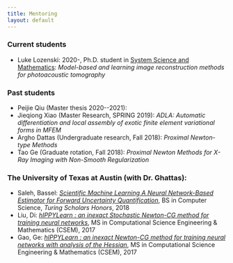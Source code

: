```yaml
---
title: Mentoring 
layout: default
---
```


### Current students
- Luke Lozenski: 2020-, Ph.D. student in [System Science and Mathematics](https://ese.wustl.edu/academics/graduate-programs/doctoral/PhD-in-Systems-Science-Mathematics.html): *Model-based and learning image reconstruction methods for photoacoustic tomography*

### Past students
- Peijie Qiu (Master thesis 2020--2021): 
- Jieqiong Xiao (Master Research, SPRING 2019): *ADLA: Automatic differentiation and local assembly of exotic finite element variational forms in MFEM*
- Argho Dattas (Undergraduate research, Fall 2018):  *Proximal Newton-type Methods*
- Tao Ge (Graduate rotation, Fall 2018): *Proximal Newton Methods for X-Ray Imaging with Non-Smooth Regularization*

### The University of Texas at Austin (with Dr. Ghattas):
- Saleh, Bassel: [*Scientific Machine Learning A Neural Network-Based Estimator for Forward Uncertainty Quantification*](https://www.semanticscholar.org/paper/Scientific-Machine-Learning-A-Neural-Network-Based-Saleh/ab10e3a8e734458a61598314ecd58546b501f2f7), BS in Computer Science, *Turing Scholars Honors*, 2018
- Liu, Di: [*hIPPYLearn : an inexact Stochastic Newton-CG method for training neural networks*](https://repositories.lib.utexas.edu/handle/2152/62386), MS in Computational Science Engineering & Mathematics (CSEM), 2017
- Gao, Ge: [*hIPPYLearn : an inexact Newton-CG method for training neural networks with analysis of the Hessian*](https://repositories.lib.utexas.edu/handle/2152/62383), MS in Computational Science Engineering & Mathematics (CSEM), 2017
